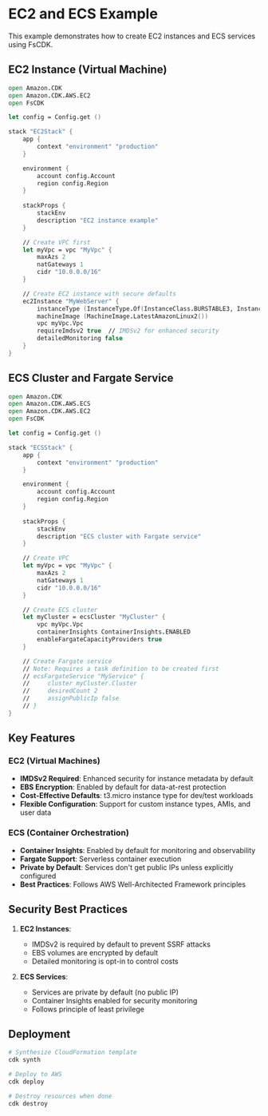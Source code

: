 # EC2 and ECS Example

This example demonstrates how to create EC2 instances and ECS services using FsCDK.

## EC2 Instance (Virtual Machine)

```fsharp
open Amazon.CDK
open Amazon.CDK.AWS.EC2
open FsCDK

let config = Config.get ()

stack "EC2Stack" {
    app {
        context "environment" "production"
    }

    environment {
        account config.Account
        region config.Region
    }
    
    stackProps {
        stackEnv
        description "EC2 instance example"
    }

    // Create VPC first
    let myVpc = vpc "MyVpc" {
        maxAzs 2
        natGateways 1
        cidr "10.0.0.0/16"
    }

    // Create EC2 instance with secure defaults
    ec2Instance "MyWebServer" {
        instanceType (InstanceType.Of(InstanceClass.BURSTABLE3, InstanceSize.SMALL))
        machineImage (MachineImage.LatestAmazonLinux2())
        vpc myVpc.Vpc
        requireImdsv2 true  // IMDSv2 for enhanced security
        detailedMonitoring false
    }
}
```

## ECS Cluster and Fargate Service

```fsharp
open Amazon.CDK
open Amazon.CDK.AWS.ECS
open Amazon.CDK.AWS.EC2
open FsCDK

let config = Config.get ()

stack "ECSStack" {
    app {
        context "environment" "production"
    }

    environment {
        account config.Account
        region config.Region
    }
    
    stackProps {
        stackEnv
        description "ECS cluster with Fargate service"
    }

    // Create VPC
    let myVpc = vpc "MyVpc" {
        maxAzs 2
        natGateways 1
        cidr "10.0.0.0/16"
    }

    // Create ECS cluster
    let myCluster = ecsCluster "MyCluster" {
        vpc myVpc.Vpc
        containerInsights ContainerInsights.ENABLED
        enableFargateCapacityProviders true
    }

    // Create Fargate service
    // Note: Requires a task definition to be created first
    // ecsFargateService "MyService" {
    //     cluster myCluster.Cluster
    //     desiredCount 2
    //     assignPublicIp false
    // }
}
```

## Key Features

### EC2 (Virtual Machines)
- **IMDSv2 Required**: Enhanced security for instance metadata by default
- **EBS Encryption**: Enabled by default for data-at-rest protection
- **Cost-Effective Defaults**: t3.micro instance type for dev/test workloads
- **Flexible Configuration**: Support for custom instance types, AMIs, and user data

### ECS (Container Orchestration)
- **Container Insights**: Enabled by default for monitoring and observability
- **Fargate Support**: Serverless container execution
- **Private by Default**: Services don't get public IPs unless explicitly configured
- **Best Practices**: Follows AWS Well-Architected Framework principles

## Security Best Practices

1. **EC2 Instances**:
   - IMDSv2 is required by default to prevent SSRF attacks
   - EBS volumes are encrypted by default
   - Detailed monitoring is opt-in to control costs

2. **ECS Services**:
   - Services are private by default (no public IP)
   - Container Insights enabled for security monitoring
   - Follows principle of least privilege

## Deployment

```bash
# Synthesize CloudFormation template
cdk synth

# Deploy to AWS
cdk deploy

# Destroy resources when done
cdk destroy
```
